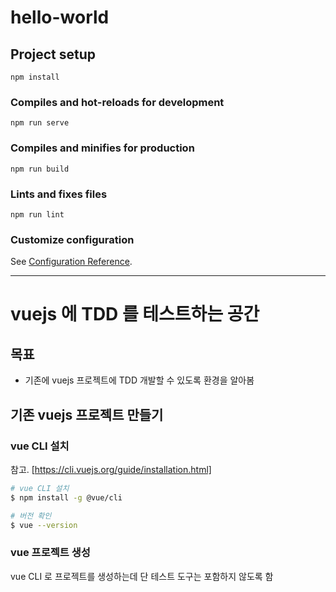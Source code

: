 # hello-world

## Project setup
```
npm install
```

### Compiles and hot-reloads for development
```
npm run serve
```

### Compiles and minifies for production
```
npm run build
```

### Lints and fixes files
```
npm run lint
```

### Customize configuration
See [Configuration Reference](https://cli.vuejs.org/config/).

---

# vuejs 에 TDD 를 테스트하는 공간

## 목표

- 기존에 vuejs 프로젝트에 TDD 개발할 수 있도록 환경을 알아봄

## 기존 vuejs 프로젝트 만들기

### vue CLI 설치

참고. [https://cli.vuejs.org/guide/installation.html]

```bash
# vue CLI 설치
$ npm install -g @vue/cli

# 버전 확인
$ vue --version
```

### vue 프로젝트 생성

vue CLI 로 프로젝트를 생성하는데 단 테스트 도구는 포함하지 않도록 함

